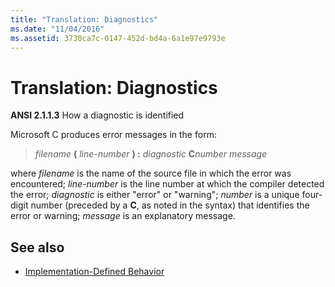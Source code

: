 ```yaml
---
title: "Translation: Diagnostics"
ms.date: "11/04/2016"
ms.assetid: 3730ca7c-0147-452d-bd4a-6a1e97e9793e
---
```

# Translation: Diagnostics

**ANSI 2.1.1.3** How a diagnostic is identified

Microsoft C produces error messages in the form:

> *filename* **(** *line-number* **) :** *diagnostic* **C**<em>number</em> *message*

where *filename* is the name of the source file in which the error was encountered; *line-number* is the line number at which the compiler detected the error; *diagnostic* is either "error" or "warning"; *number* is a unique four-digit number (preceded by a **C**, as noted in the syntax) that identifies the error or warning; *message* is an explanatory message.

## See also

- [Implementation-Defined Behavior](../c-language/implementation-defined-behavior.md)
